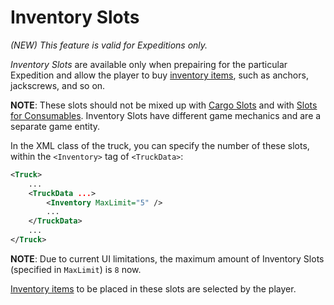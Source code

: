 # Inventory Slots
*(NEW) This feature is valid for Expeditions only.*

*Inventory Slots* are available only when prepairing for the particular Expedition and allow the player to buy [inventory items](./../../custom_gameplay_entities/inventory_items/custom_inventory_items_overview.md), such as anchors, jackscrews, and so on. 

**NOTE**: These slots should not be mixed up with [Cargo Slots](./cargo_slots.md) and with [Slots for Consumables](./consumables.md). Inventory Slots have different game mechanics and are a separate game entity.

In the XML class of the truck, you can specify the number of these slots, within the `<Inventory>` tag of `<TruckData>`:

```xml
<Truck>
    ...
	<TruckData ...>
		<Inventory MaxLimit="5" />
        ...
	</TruckData>
    ...
</Truck>
```

**NOTE**: Due to current UI limitations, the maximum amount of Inventory Slots (specified in `MaxLimit`) is `8` now.

[Inventory items](./../../custom_gameplay_entities/inventory_items/custom_inventory_items_overview.md) to be placed in these slots are selected by the player.